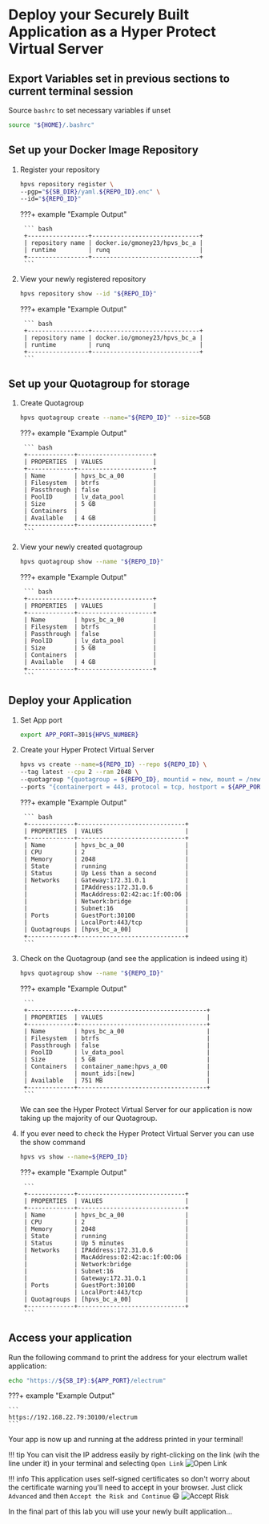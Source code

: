 # Deploy your Securely Built Application as a Hyper Protect Virtual Server

## Export Variables set in previous sections to current terminal session

Source `bashrc` to set necessary variables if unset

``` bash
source "${HOME}/.bashrc"
```

## Set up your Docker Image Repository

1. Register your repository

    ``` bash
    hpvs repository register \
    --pgp="${SB_DIR}/yaml.${REPO_ID}.enc" \
    --id="${REPO_ID}"
    ```

    ???+ example "Example Output"

        ``` bash
        +-----------------+------------------------------+
        | repository name | docker.io/gmoney23/hpvs_bc_a |
        | runtime         | runq                         |
        +-----------------+------------------------------+
        ```

2. View your newly registered repository

    ``` bash
    hpvs repository show --id "${REPO_ID}"
    ```

    ???+ example "Example Output"

        ``` bash
        +-----------------+------------------------------+
        | repository name | docker.io/gmoney23/hpvs_bc_a |
        | runtime         | runq                         |
        +-----------------+------------------------------+
        ```

## Set up your Quotagroup for storage

1. Create Quotagroup

    ``` bash
    hpvs quotagroup create --name="${REPO_ID}" --size=5GB
    ```

    ???+ example "Example Output"

        ``` bash
        +-------------+---------------------+
        | PROPERTIES  | VALUES              |
        +-------------+---------------------+
        | Name        | hpvs_bc_a_00        |
        | Filesystem  | btrfs               |
        | Passthrough | false               |
        | PoolID      | lv_data_pool        |
        | Size        | 5 GB                |
        | Containers  |                     |
        | Available   | 4 GB                |
        +-------------+---------------------+
        ```

2. View your newly created quotagroup

    ``` bash
    hpvs quotagroup show --name "${REPO_ID}"
    ```

    ???+ example "Example Output"

        ``` bash
        +-------------+---------------------+
        | PROPERTIES  | VALUES              |
        +-------------+---------------------+
        | Name        | hpvs_bc_a_00        |
        | Filesystem  | btrfs               |
        | Passthrough | false               |
        | PoolID      | lv_data_pool        |
        | Size        | 5 GB                |
        | Containers  |                     |
        | Available   | 4 GB                |
        +-------------+---------------------+
        ```

## Deploy your Application

1. Set App port

    ``` bash
    export APP_PORT=301${HPVS_NUMBER}
    ```

2. Create your Hyper Protect Virtual Server

    ``` bash
    hpvs vs create --name=${REPO_ID} --repo ${REPO_ID} \
    --tag latest --cpu 2 --ram 2048 \
    --quotagroup "{quotagroup = ${REPO_ID}, mountid = new, mount = /newroot, filesystem = btrfs, size = 4GB}" \
    --ports "{containerport = 443, protocol = tcp, hostport = ${APP_PORT}}"
    ```

    ???+ example "Example Output"

        ``` bash
        +-------------+------------------------------+
        | PROPERTIES  | VALUES                       |
        +-------------+------------------------------+
        | Name        | hpvs_bc_a_00                 |
        | CPU         | 2                            |
        | Memory      | 2048                         |
        | State       | running                      |
        | Status      | Up Less than a second        |
        | Networks    | Gateway:172.31.0.1           |
        |             | IPAddress:172.31.0.6         |
        |             | MacAddress:02:42:ac:1f:00:06 |
        |             | Network:bridge               |
        |             | Subnet:16                    |
        | Ports       | GuestPort:30100              |
        |             | LocalPort:443/tcp            |
        | Quotagroups | [hpvs_bc_a_00]               |
        +-------------+------------------------------+
        ```

3. Check on the Quotagroup (and see the application is indeed using it)

    ``` bash
    hpvs quotagroup show --name "${REPO_ID}"
    ```

    ???+ example "Example Output"

        ```
        +-------------+------------------------------------+
        | PROPERTIES  | VALUES                             |
        +-------------+------------------------------------+
        | Name        | hpvs_bc_a_00                       |
        | Filesystem  | btrfs                              |
        | Passthrough | false                              |
        | PoolID      | lv_data_pool                       |
        | Size        | 5 GB                               |
        | Containers  | container_name:hpvs_a_00           |
        |             | mount_ids:[new]                    |
        | Available   | 751 MB                             |
        +-------------+------------------------------------+
        ```

    We can see the Hyper Protect Virtual Server for our application is now taking up the majority of our Quotagroup.

4. If you ever need to check the Hyper Protect Virtual Server you can use the show command

    ``` bash
    hpvs vs show --name=${REPO_ID}
    ```

    ???+ example "Example Output"

        ```
        +-------------+------------------------------+
        | PROPERTIES  | VALUES                       |
        +-------------+------------------------------+
        | Name        | hpvs_bc_a_00                 |
        | CPU         | 2                            |
        | Memory      | 2048                         |
        | State       | running                      |
        | Status      | Up 5 minutes                 |
        | Networks    | IPAddress:172.31.0.6         |
        |             | MacAddress:02:42:ac:1f:00:06 |
        |             | Network:bridge               |
        |             | Subnet:16                    |
        |             | Gateway:172.31.0.1           |
        | Ports       | GuestPort:30100              |
        |             | LocalPort:443/tcp            |
        | Quotagroups | [hpvs_bc_a_00]               |
        +-------------+------------------------------+
        ```

## Access your application

Run the following command to print the address for your electrum wallet application:

``` bash
echo "https://${SB_IP}:${APP_PORT}/electrum"
```

???+ example "Example Output"

    ```
    https://192.168.22.79:30100/electrum
    ```

Your app is now up and running at the address printed in your terminal!

!!! tip
    You can visit the IP address easily by right-clicking on the link (wih the line under it) in your terminal and selecting `Open Link`
    ![Open Link](Bitcoin_Wallet_Images/Open_Link.png)

!!! info
    This application uses self-signed certificates so don't worry about the certificate warning you'll need to accept in your browser. Just click `Advanced` and then `Accept the Risk and Continue` :smile:
    ![Accept Risk](Bitcoin_Wallet_Images/Accept_SelfSigned_Cert.png)

In the final part of this lab you will use your newly built application...
